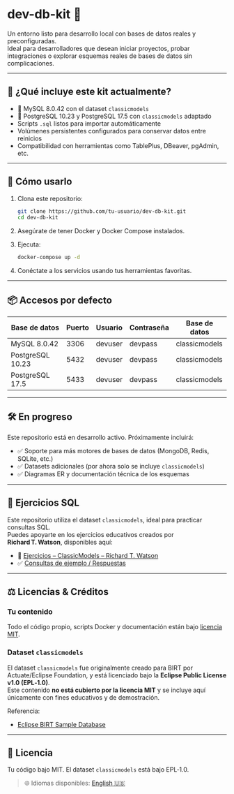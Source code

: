 # dev-db-kit 🧰

Un entorno listo para desarrollo local con bases de datos reales y preconfiguradas.  
Ideal para desarrolladores que desean iniciar proyectos, probar integraciones o explorar esquemas reales de bases de datos sin complicaciones.

---

## 🚀 ¿Qué incluye este kit actualmente?

- 🐬 MySQL 8.0.42 con el dataset `classicmodels`
- 🐘 PostgreSQL 10.23 y PostgreSQL 17.5 con `classicmodels` adaptado
- Scripts `.sql` listos para importar automáticamente
- Volúmenes persistentes configurados para conservar datos entre reinicios
- Compatibilidad con herramientas como TablePlus, DBeaver, pgAdmin, etc.

---

## 🔧 Cómo usarlo

1. Clona este repositorio:

   ```bash
   git clone https://github.com/tu-usuario/dev-db-kit.git
   cd dev-db-kit
   ```

2. Asegúrate de tener Docker y Docker Compose instalados.

3. Ejecuta:

   ```bash
   docker-compose up -d
   ```

4. Conéctate a los servicios usando tus herramientas favoritas.

---

## 📦 Accesos por defecto

| Base de datos       | Puerto | Usuario   | Contraseña | Base de datos |
|---------------------|--------|-----------|-------------|----------------|
| MySQL 8.0.42        | 3306   | devuser   | devpass     | classicmodels  |
| PostgreSQL 10.23    | 5432   | devuser   | devpass     | classicmodels  |
| PostgreSQL 17.5     | 5433   | devuser   | devpass     | classicmodels  |

---

## 🛠️ En progreso

Este repositorio está en desarrollo activo. Próximamente incluirá:

- ✅ Soporte para más motores de bases de datos (MongoDB, Redis, SQLite, etc.)
- ✅ Datasets adicionales (por ahora solo se incluye `classicmodels`)
- ✅ Diagramas ER y documentación técnica de los esquemas

---

## 📘 Ejercicios SQL

Este repositorio utiliza el dataset `classicmodels`, ideal para practicar consultas SQL.  
Puedes apoyarte en los ejercicios educativos creados por **Richard T. Watson**, disponibles aquí:

- 📝 [Ejercicios – ClassicModels – Richard T. Watson](https://www.richardtwatson.com/open/Reader/ClassicModels.html)
- ✅ [Consultas de ejemplo / Respuestas](https://www.richardtwatson.com/open/private/ClassicModels.html)

---

## ⚖️ Licencias & Créditos

### Tu contenido

Todo el código propio, scripts Docker y documentación están bajo [licencia MIT](./LICENSE).

### Dataset `classicmodels`

El dataset `classicmodels` fue originalmente creado para BIRT por Actuate/Eclipse Foundation, y está licenciado bajo la **Eclipse Public License v1.0 (EPL‑1.0)**.  
Este contenido **no está cubierto por la licencia MIT** y se incluye aquí únicamente con fines educativos y de demostración.

Referencia:  
- [Eclipse BIRT Sample Database](https://eclipse-birt.github.io/birt-website/docs/template-sample-database/)

---

## 📄 Licencia

Tu código bajo MIT. El dataset `classicmodels` está bajo EPL‑1.0.

> 🌐 Idiomas disponibles: [English 🇺🇸](./README.md)
